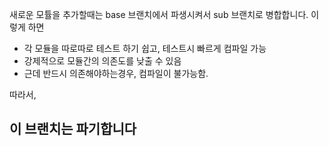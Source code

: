 새로운 모튤을 추가할때는 base 브랜치에서 파생시켜서 sub 브랜치로 병합합니다.
이렇게 하면 
- 각 모듈을 따로따로 테스트 하기 쉽고, 테스트시 빠르게 컴파일 가능
- 강제적으로 모듈간의 의존도를 낮출 수 있음
- 근데 반드시 의존해야하는경우, 컴파일이 불가능함.

따라서,  
## 이 브랜치는 파기합니다
